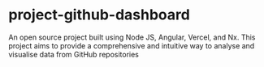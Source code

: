# project-github-dashboard
An open source project built using Node JS, Angular, Vercel, and Nx. This project aims to provide a comprehensive and intuitive way to analyse and visualise data from GitHub repositories
